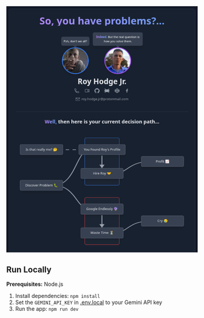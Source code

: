 <div align="center">
<img alt="Resume App" src="https://github.com/frostyfucker/not-really-roy/blob/main/not-really-roy-repo.png" />
</div>

## Run Locally

**Prerequisites:**  Node.js

1. Install dependencies:
   `npm install`
2. Set the `GEMINI_API_KEY` in [.env.local](.env.local) to your Gemini API key
3. Run the app:
   `npm run dev`
